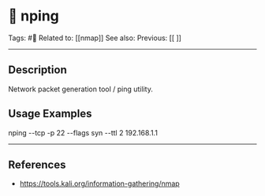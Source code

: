 # 💢 nping
Tags: #💢
Related to: [[nmap]]
See also: 
Previous: [[ ]]

---
## Description
Network packet generation tool / ping utility.

## Usage Examples
nping --tcp -p 22 --flags syn --ttl 2 192.168.1.1

---
## References
- https://tools.kali.org/information-gathering/nmap
